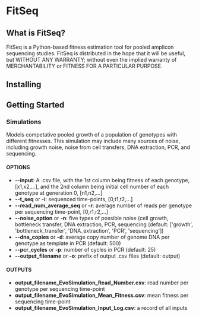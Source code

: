 # FitSeq

## What is FitSeq?

FitSeq is a Python-based fitness estimation tool for pooled amplicon sequencing studies. FitSeq is distributed in the hope that it will be useful, but WITHOUT ANY WARRANTY; without even the implied warranty of MERCHANTABILITY or FITNESS FOR A PARTICULAR PURPOSE.


## Installing


## Getting Started

### Simulations
Models competative pooled growth of a population of genotypes with different fitnesses. This simulation may include many sources of noise, including growth noise, noise from cell transfers, DNA extraction, PCR, and sequencing.

#### OPTIONS
+ **--input**: A .csv file, with the 1st column being fitness of each genotype, [x1,x2,...], and the 2nd column being initial cell number of each genotype at generation 0, [n1,n2,...]
+ **--t_seq** or **-i**: sequenced time-points, [0,t1,t2,...]
+ **--read_num_average_seq** or **-r**: average number of reads per genotype per sequencing time-point, [0,r1,r2,...]
+ **--noise_option** or **-n**: five types of possible noise (cell growth, bottleneck transfer, DNA extraction, PCR, sequencing (default: ['growth', 'bottleneck_transfer', 'DNA_extraction', 'PCR', 'sequencing'])
+ **--dna_copies** or **-d**: average copy number of genome DNA per genotype as template in PCR (default: 500)
+ **--pcr_cycles** or **-p**: number of cycles in PCR (default: 25) 
+ **--output_filename** or **-o**: prefix of output .csv files (default: output)

#### OUTPUTS
+ **output_filename_EvoSimulation_Read_Number.csv**: read number per genotype per sequencing time-point
+ **output_filename_EvoSimulation_Mean_Fitness.csv**: mean fitness per sequencing time-point
+ **output_filename_EvoSimulation_Input_Log.csv**: a record of all inputs






